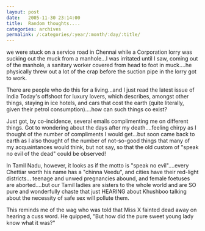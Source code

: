 ```yaml
---
layout: post
date:	2005-11-30 23:14:00
title:  Random thoughts....
categories: archives
permalink: /:categories/:year/:month/:day/:title/
---
```

we were stuck on a service road in Chennai while a Corporation lorry was sucking out the muck from a manhole...I was irritated until I saw, coming out of the manhole, a sanitary worker covered from head to foot in muck....he physically threw out a lot of the crap before the suction pipe in the lorry got to work. 

There are people who do this for a living...and I just read the latest issue of India Today's offshoot for luxury lovers, which describes, amongst other things, staying in ice hotels, and cars that cost the earth (quite literally, given their petrol consumption)....how can such things co exist?


Just got, by co-incidence, several emails complimenting me on different things. Got to wondering about the days after my death....feeling chirpy as I thought of the number of compliments I would get...but soon came back to earth as I also thought of the number of not-so-good things that many of my acquaintances would think, but not say, so that the old custom of "speak no evil of the dead" could be observed!

In Tamil Nadu, however, it looks as if the motto is "speak no evil"....every Chettiar worth his name has a "chinna Veedu", and cities have their red-light districts... teenage and unwed pregnancies abound, and female foetuses are aborted....but our Tamil ladies are sisters to the whole world and are SO pure and wonderfully chaste that just HEARING about Khushboo talking about the necessity of safe sex will pollute them. 

This reminds me of the wag who was told that Miss X fainted dead away on hearing a cuss word. He quipped, "But how did the pure sweet young lady know what it was?"
